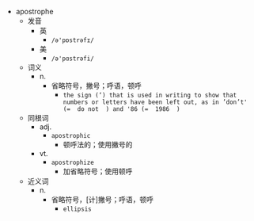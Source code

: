 - apostrophe
  - 发音
    - 英
      - `/ə'pɒstrəfɪ/`
    - 美
      - `/ə'pɑstrəfi/`
  - 词义
    - n.
      - 省略符号，撇号；呼语，顿呼
        - `the sign (‘) that is used in writing to show that numbers or letters have been left out, as in ’don’t' (=  do not  ) and '86 (=  1986  )`
  - 同根词
    - adj.
      - `apostrophic`
        - 顿呼法的；使用撇号的
    - vt.
      - `apostrophize`
        - 加省略符号；使用顿呼
  - 近义词
    - n.
      - 省略符号，[计]撇号；呼语，顿呼
        - `ellipsis`
